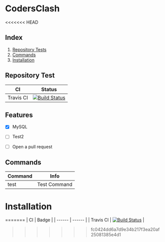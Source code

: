# CodersClash

<<<<<<< HEAD
## Index
1. [Repository Tests](#RepositoryTest)
2. [Commands](#Commands)
3. [Installation](#Installation)

## Repository Test
| CI | Status |
| ------ | ------ |
| Travis CI | [![Build Status](https://www.travis-ci.com/HGotthard/codersclash.svg?token=Dp7wXYT2VP46cxFLsMuV&branch=master)](https://www.travis-ci.com/HGotthard/codersclash) |

## Features
- [x] MySQL
- [ ] Test2
- [ ] Open a pull request


## Commands
| Command | Info |
| ------ | ------ |
| test | Test Command |

# Installation
=======
| CI | Badge |
| ------ | ------ |
| Travis CI | [![Build Status](https://travis-ci.org/discordapp/discord-rpc.svg?branch=master)](https://travis-ci.org/discordapp/discord-rpc) |


>>>>>>> fc0424dd6a7d9e34b217f3ea20af25081385e4d1
